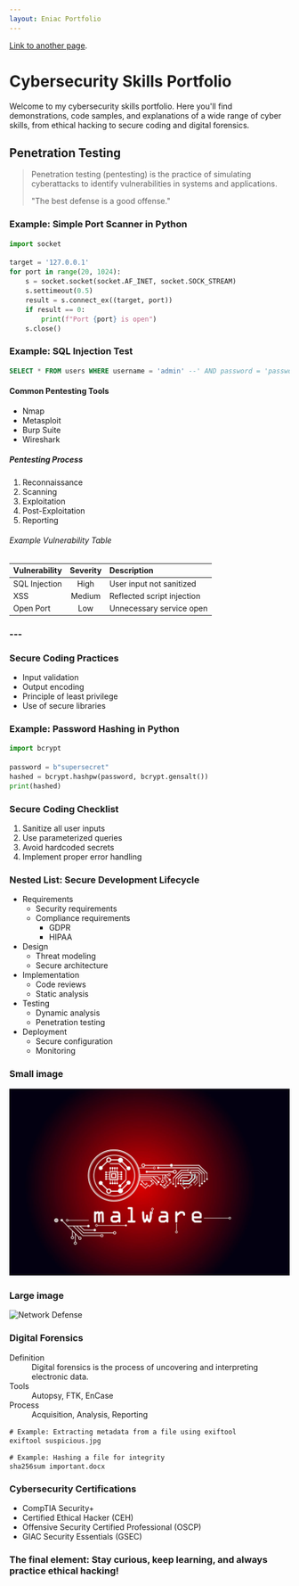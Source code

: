 ```yaml
---
layout: Eniac Portfolio
---
```



[Link to another page](https://freightr.app/).


# Cybersecurity Skills Portfolio

Welcome to my cybersecurity skills portfolio. Here you'll find demonstrations, code samples, and explanations of a wide range of cyber skills, from ethical hacking to secure coding and digital forensics.

## Penetration Testing

> Penetration testing (pentesting) is the practice of simulating cyberattacks to identify vulnerabilities in systems and applications.
>
> "The best defense is a good offense."

### Example: Simple Port Scanner in Python

```python
import socket

target = '127.0.0.1'
for port in range(20, 1024):
    s = socket.socket(socket.AF_INET, socket.SOCK_STREAM)
    s.settimeout(0.5)
    result = s.connect_ex((target, port))
    if result == 0:
        print(f"Port {port} is open")
    s.close()
```

### Example: SQL Injection Test

```sql
SELECT * FROM users WHERE username = 'admin' --' AND password = 'password';
```

#### Common Pentesting Tools

*   Nmap
*   Metasploit
*   Burp Suite
*   Wireshark

##### Pentesting Process

1.  Reconnaissance
2.  Scanning
3.  Exploitation
4.  Post-Exploitation
5.  Reporting

###### Example Vulnerability Table

| Vulnerability   | Severity | Description                |
|:---------------|:--------:|:---------------------------|
| SQL Injection  | High     | User input not sanitized   |
| XSS            | Medium   | Reflected script injection |
| Open Port      | Low      | Unnecessary service open   |

### ---

### Secure Coding Practices

*   Input validation
*   Output encoding
*   Principle of least privilege
*   Use of secure libraries

### Example: Password Hashing in Python

```python
import bcrypt

password = b"supersecret"
hashed = bcrypt.hashpw(password, bcrypt.gensalt())
print(hashed)
```

### Secure Coding Checklist

1.  Sanitize all user inputs
2.  Use parameterized queries
3.  Avoid hardcoded secrets
4.  Implement proper error handling

### Nested List: Secure Development Lifecycle

- Requirements
  - Security requirements
  - Compliance requirements
    - GDPR
    - HIPAA
- Design
  - Threat modeling
  - Secure architecture
- Implementation
  - Code reviews
  - Static analysis
- Testing
  - Dynamic analysis
  - Penetration testing
- Deployment
  - Secure configuration
  - Monitoring

### Small image

![Cybersecurity](types-of-malware-image.jpg)

### Large image

![Network Defense](https://www.csoonline.com/wp-content/uploads/2023/10/cybersecurity_network_security_shutterstock_1937225139-100876367-orig.jpg)

### Digital Forensics

<dl>
<dt>Definition</dt>
<dd>Digital forensics is the process of uncovering and interpreting electronic data.</dd>
<dt>Tools</dt>
<dd>Autopsy, FTK, EnCase</dd>
<dt>Process</dt>
<dd>Acquisition, Analysis, Reporting</dd>
</dl>

```
# Example: Extracting metadata from a file using exiftool
exiftool suspicious.jpg
```

```
# Example: Hashing a file for integrity
sha256sum important.docx
```

### Cybersecurity Certifications

* CompTIA Security+
* Certified Ethical Hacker (CEH)
* Offensive Security Certified Professional (OSCP)
* GIAC Security Essentials (GSEC)

### The final element: Stay curious, keep learning, and always practice ethical hacking!

